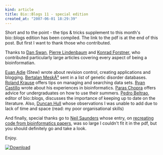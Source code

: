 ```yaml
--- 
kind: article
title: Bio::Blogs 11 - special edition
created_at: "2007-06-01 18:29:39"
---
```


Short and to the point - the tips &amp; tricks supplement to this month's 
bio::blogs edition has been compiled. The link to the pdf is at the end of this 
post. But first I want to thank those who contributed.

Thanks to <a href="http://eridanus.net/blog/">Dan Swan</a>, <a 
href="http://plindenbaum.blogspot.com/">Pierre Lindenbaum</a> and <a 
href="http://konradscons.blogspot.com/">Konrad Forstner</a>, who contributed 
particularly large articles covering every aspect of being a bioinformatian.

<a href="http://www.ghastlyfop.com/blog/">Euan Adie</a> (Stew) wrote about 
revision control, creating applications and blogging. <a 
href="http://scienceroll.com/">Bertalan MeskÃ³</a> sent in a list of genetic 
disorder databases. <a href="http://nftb.net/">Roland Krause</a> offers tips on 
managing and searching data sets. <a href="http://ryancastillo.org/">Ryan 
Castillo</a> wrote about his experiences in bioinformatics. <a 
href="http://www.paraschopra.com/blog/">Paras Chopra</a> offers advice for 
undergraduates on how to use their summers. <a 
href="http://pbeltrao.blogspot.com/">Pedro Beltrao</a>, editor of bio::blogs, 
discusses the importance of keeping up to date on the literature. Also, <a 
href="http://www.nodalpoint.org/user/duncan">Duncan Hull</a> whose observations 
I was unable to add due to lack of time and space (read: my poor organisational 
skills)

And finally, special thanks go to <a 
href="http://nsaunders.wordpress.com/">Neil Saunders</a> whose entry, on <a 
href="http://nsaunders.wordpress.com/2007/05/29/how-to-create-bioinformatics-code-from-a-published-article/">recreating 
code from bioinformatics papers</a>, was so large I couldn't fit it in the pdf, 
but you should definitely go and take a look.

Enjoy.

<a href="http://www.bioinformaticszen.com/wp-content/uploads/2007/05/bioblogs_special.pdf" title="Download"><img src="http://bioinformatics-zen.s3.amazonaws.com/icons/pdf.png" alt="Download" class="centre" /></a>
